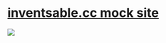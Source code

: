 # [inventsable.cc mock site](https://www.inventsable.cc)

![](https://thumbs.gfycat.com/AmusingFarflungGrassspider-size_restricted.gif)
